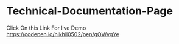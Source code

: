 # Technical-Documentation-Page

Click On this Link For live Demo https://codepen.io/nikhil0502/pen/gOWvgYe
